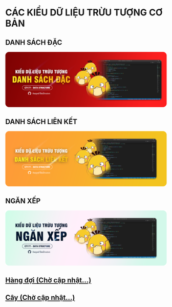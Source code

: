 # CÁC KIỂU DỮ LIỆU TRỪU TƯỢNG CƠ BẢN

## DANH SÁCH ĐẶC

[![dsd](../assets/images/dsd-banner.png)](../DanhSachDac)

## DANH SÁCH LIÊN KẾT

[![dslk](../assets/images/dslk-banner.png)](../DanhSachLienKet)

## NGĂN XẾP

[![nx](../assets/images/nx-banner.png)](../NganXep)

## [Hàng đợi (Chờ cập nhật...)](../HangDoi)

## [Cây (Chờ cập nhật...)](../Cay)
